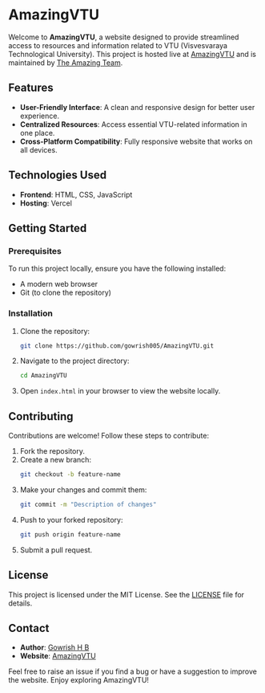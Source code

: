 # AmazingVTU

Welcome to **AmazingVTU**, a website designed to provide streamlined access to resources and information related to VTU (Visvesvaraya Technological University). This project is hosted live at [AmazingVTU](https://amazingvtu.vercel.app/) and is maintained by [The Amazing Team](https://github.com/the-amazing-team).

## Features

- **User-Friendly Interface**: A clean and responsive design for better user experience.
- **Centralized Resources**: Access essential VTU-related information in one place.
- **Cross-Platform Compatibility**: Fully responsive website that works on all devices.

## Technologies Used

- **Frontend**: HTML, CSS, JavaScript
- **Hosting**: Vercel

## Getting Started

### Prerequisites

To run this project locally, ensure you have the following installed:

- A modern web browser
- Git (to clone the repository)

### Installation

1. Clone the repository:
   ```bash
   git clone https://github.com/gowrish005/AmazingVTU.git
   ```

2. Navigate to the project directory:
   ```bash
   cd AmazingVTU
   ```

3. Open `index.html` in your browser to view the website locally.

## Contributing

Contributions are welcome! Follow these steps to contribute:

1. Fork the repository.
2. Create a new branch:
   ```bash
   git checkout -b feature-name
   ```
3. Make your changes and commit them:
   ```bash
   git commit -m "Description of changes"
   ```
4. Push to your forked repository:
   ```bash
   git push origin feature-name
   ```
5. Submit a pull request.

## License

This project is licensed under the MIT License. See the [LICENSE](LICENSE) file for details.

## Contact

- **Author**: [Gowrish H B](https://github.com/gowrish005)
- **Website**: [AmazingVTU](https://amazingvtu.vercel.app/)

Feel free to raise an issue if you find a bug or have a suggestion to improve the website. Enjoy exploring AmazingVTU!
